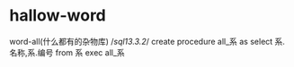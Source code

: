 # hallow-word
word-all(什么都有的杂物库)
/*sql13.3.2*/
create procedure all_系
as 
select 系.名称,系.编号
from 系
exec all_系
